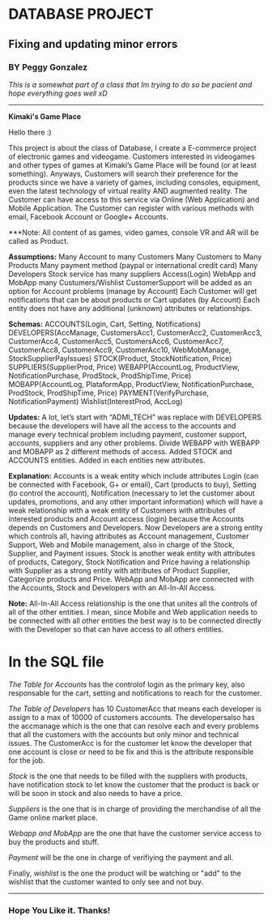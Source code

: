 # DATABASE PROJECT

## Fixing and updating minor errors

### BY Peggy Gonzalez

_This is a somewhat part of a class that Im trying to do so be pacient and hope everything goes well xD_

**********************************************************************

**Kimaki's Game Place**

Hello there :)

This project is about the class of Database, I create a E-commerce project of electronic games and videogame. Customers interested in videogames and other types of games at Kimaki’s Game Place will be found (or at least something). Anyways, Customers will search their preference for the products since we have a variety of games, including consoles, equipment, even the latest technology of virtual reality AND augmented reality. The Customer can have access to this service via Online (Web Application) and Mobile Application. The Customer can register with various methods with email, Facebook Account or Google+ Accounts. 

***Note: All content of as games, video games, console VR and AR will be called as Product.

**Assumptions:**
Many Account to many Customers
Many Customers to Many Products
Many payment method (paypal or international credit card)
Many Developers 
Stock service has many suppliers
Access(Login) WebApp and MobApp many Custumers/Wishlist
CustomerSupport will be added as an option for Account problems (manage by Account)
Each Customer will get notifications that can be about products or Cart updates (by Account)
Each entity does not have any additional (unknown) attributes or relationships.

**Schemas:** 
ACCOUNTS(Login, Cart, Setting, Notifications)
DEVELOPERS(AccManage, CustomersAcc1, CustomerAcc2, CustomerAcc3, CustomerAcc4, CustomerAcc5, CustomersAcc6, CustomerAcc7, CustomerAcc8, CustomerAcc9, CustomerAcc10, WebMobManage, StockSupplierPayIssues)
STOCK(Product, StockNotification, Price)
SUPPLIERS(SupplierProd, Price)
WEBAPP(AccountLog, ProductView, NotificationPurchase, ProdStock, ProdShipTime, Price) 
MOBAPP(AccountLog, PlataformApp, ProductView, NotificationPurchase, ProdStock, ProdShipTime, Price)
PAYMENT(VerifyPurchase, NotificationPayment)
Wishlist(InterestProd, AccLog) 

**Updates:**
A lot, let’s start with “ADMI_TECH” was replace with DEVELOPERS because the developers will have all the access to the accounts and manage every technical problem including payment, customer support, accounts, suppliers and any other problems.
Divide WEBAPP with WEBAPP and MOBAPP as 2 different methods of access.
Added STOCK and ACCOUNTS entities.
Added in each entities new attributes.

**Explanation:**
Accounts is a weak entity which include attributes Login (can be connected with Facebook, G+ or email), Cart (products to buy), Setting (to control the account), Notification (necessary to let the customer about updates, promotions, and any other important information) which will have a weak relationship with a weak entity of Customers with attributes of interested products and Account access (login) because the Accounts depends on Customers and Developers. Now Developers are a strong entity which controls all, having attributes as Account management, Customer Support, Web and Mobile management, also in charge of the Stock, Supplier, and Payment issues. Stock is another weak entity with attributes of products, Category, Stock Notification and Price having a relationship with Supplier as a strong entity with attributes of Product Supplier, Categorize products and Price. WebApp and MobApp are connected with the Accounts, Stock and Developers with an All-In-All Access. 

**Note:** All-In-All Access relationship is the one that unites all the controls of all of the other entities. I mean, since Mobile and Web application needs to be connected with all other entities the best way is to be connected directly with the Developer so that can have access to all others entities.




# In the SQL file

_The Table for Accounts_ has the controlof login as the primary key, also responsable for the cart, setting and notifications to reach for the customer.

_The Table of Developers_ has 10 CustomerAcc that means each developer is assign to a max of 10000 of customers accounts. The developersalso has the accmanage which is the one that can resolve each and every problems that all the customers with the accounts but only minor and technical issues. 
The CustomerAcc is for the customer let know the developer that one account is close or need to be fix and this is the attribute responsible for the job.

_Stock_ is the one that needs to be filled with the suppliers with products, have notification stock to let know the customer that the product is back or will be soon in stock and also needs to have a price.

_Suppliers_ is the one that is in charge of providing the merchandise of all the Game online market place. 

_Webapp and MobApp_ are the one that have the customer service access to buy the products and stuff. 

_Payment_ will be the one in charge of verifiying the payment and all.

Finally, _wishlist_ is the one the product will be watching or "add" to the wishlist that the customer wanted to only see and not buy.


************************************************************

### Hope You Like it. Thanks! 



